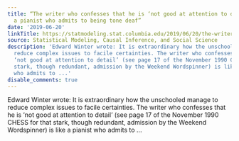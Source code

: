 ```yaml
---
title: “The writer who confesses that he is ‘not good at attention to detail’ is like
  a pianist who admits to being tone deaf”
date: '2019-06-20'
linkTitle: https://statmodeling.stat.columbia.edu/2019/06/20/the-writer-who-confesses-that-he-is-not-good-at-attention-to-detail-is-like-a-pianist-who-admits-to-being-tone-deaf/
source: Statistical Modeling, Causal Inference, and Social Science
description: 'Edward Winter wrote: It is extraordinary how the unschooled manage to
  reduce complex issues to facile certainties. The writer who confesses that he is
  ‘not good at attention to detail’ (see page 17 of the November 1990 CHESS for that
  stark, though redundant, admission by the Weekend Wordspinner) is like a pianist
  who admits to ...'
disable_comments: true
---
```

Edward Winter wrote: It is extraordinary how the unschooled manage to reduce complex issues to facile certainties. The writer who confesses that he is ‘not good at attention to detail’ (see page 17 of the November 1990 CHESS for that stark, though redundant, admission by the Weekend Wordspinner) is like a pianist who admits to ...